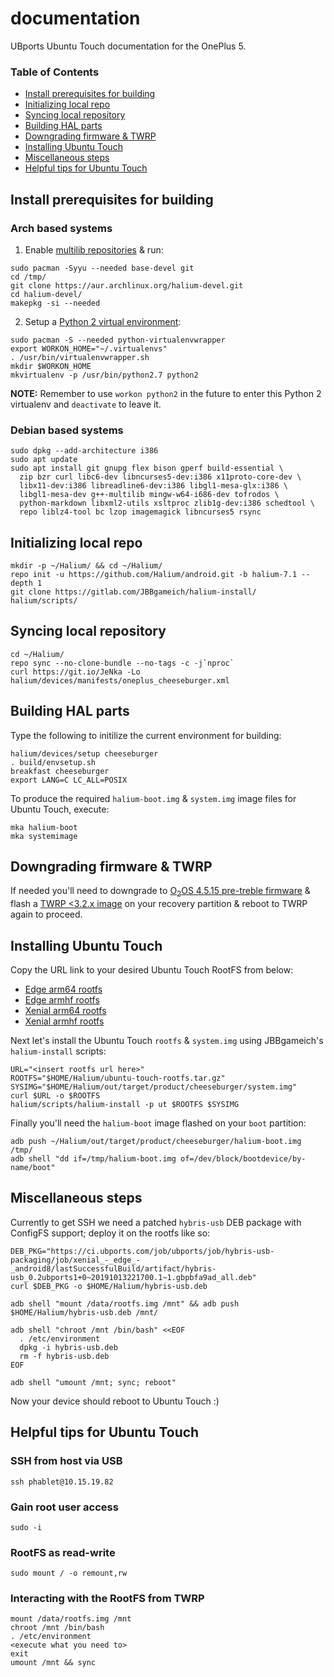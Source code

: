 # documentation
UBports Ubuntu Touch documentation for the OnePlus 5.

### Table of Contents
* [Install prerequisites for building](#install-prerequisites-for-building)
* [Initializing local repo](#initializing-local-repo)
* [Syncing local repository](#syncing-local-repository)
* [Building HAL parts](#building-hal-parts)
* [Downgrading firmware & TWRP](#downgrading-firmware-twrp)
* [Installing Ubuntu Touch](#installing-ubuntu-touch)
* [Miscellaneous steps](#miscellaneous-steps)
* [Helpful tips for Ubuntu Touch](#helpful-tips-for-ubuntu-touch)

## Install prerequisites for building

### Arch based systems
1. Enable [multilib repositories](https://wiki.archlinux.org/index.php/Official_repositories#multilib) & run:
```
sudo pacman -Syyu --needed base-devel git
cd /tmp/
git clone https://aur.archlinux.org/halium-devel.git
cd halium-devel/
makepkg -si --needed
```
2. Setup a [Python 2 virtual environment](https://wiki.archlinux.org/index.php/Python/Virtual_environment#virtualenvwrapper):
```
sudo pacman -S --needed python-virtualenvwrapper
export WORKON_HOME="~/.virtualenvs"
. /usr/bin/virtualenvwrapper.sh
mkdir $WORKON_HOME
mkvirtualenv -p /usr/bin/python2.7 python2
```
**NOTE:** Remember to use `workon python2` in the future to enter this Python 2 virtualenv and `deactivate` to leave it.

### Debian based systems
```
sudo dpkg --add-architecture i386
sudo apt update
sudo apt install git gnupg flex bison gperf build-essential \
  zip bzr curl libc6-dev libncurses5-dev:i386 x11proto-core-dev \
  libx11-dev:i386 libreadline6-dev:i386 libgl1-mesa-glx:i386 \
  libgl1-mesa-dev g++-multilib mingw-w64-i686-dev tofrodos \
  python-markdown libxml2-utils xsltproc zlib1g-dev:i386 schedtool \
  repo liblz4-tool bc lzop imagemagick libncurses5 rsync
```

## Initializing local repo
```
mkdir -p ~/Halium/ && cd ~/Halium/
repo init -u https://github.com/Halium/android.git -b halium-7.1 --depth 1
git clone https://gitlab.com/JBBgameich/halium-install/ halium/scripts/
```

## Syncing local repository
```
cd ~/Halium/
repo sync --no-clone-bundle --no-tags -c -j`nproc`
curl https://git.io/JeNka -Lo halium/devices/manifests/oneplus_cheeseburger.xml
```

## Building HAL parts
Type the following to initilize the current environment for building:
```
halium/devices/setup cheeseburger
. build/envsetup.sh
breakfast cheeseburger
export LANG=C LC_ALL=POSIX
```
To produce the required `halium-boot.img` & `system.img` image files for Ubuntu Touch, execute:
```
mka halium-boot
mka systemimage
```

## Downgrading firmware & TWRP<a name="downgrading-firmware-twrp"></a>
If needed you'll need to downgrade to [O<sub>2</sub>OS 4.5.15 pre-treble firmware](http://download940.mediafire.com/eqz30j0gbc0g/df2wbe8ix0xfiw9/OnePlus+5+OxygenOS+4.5.15+Firmware+%2B+Radio.zip) & flash a [TWRP <3.2.x image](https://forum.xda-developers.com/devdb/project/dl/?id=27442&task=get) on your recovery partition & reboot to TWRP again to proceed.

## Installing Ubuntu Touch
Copy the URL link to your desired Ubuntu Touch RootFS from below:
* [Edge arm64 rootfs](https://ci.ubports.com/job/xenial-hybris-edge-rootfs-arm64/lastSuccessfulBuild/artifact/out/ubuntu-touch-hybris-xenial-edge-arm64-rootfs.tar.gz)
* [Edge armhf rootfs](https://ci.ubports.com/job/xenial-hybris-edge-rootfs-armhf/lastSuccessfulBuild/artifact/out/ubuntu-touch-hybris-xenial-edge-armhf-rootfs.tar.gz)
* [Xenial arm64 rootfs](https://ci.ubports.com/job/xenial-rootfs-arm64/lastSuccessfulBuild/artifact/out/ubports-touch.rootfs-xenial-arm64.tar.gz)
* [Xenial armhf rootfs](https://ci.ubports.com/job/xenial-rootfs-armhf/lastSuccessfulBuild/artifact/out/ubports-touch.rootfs-xenial-armhf.tar.gz)

Next let's install the Ubuntu Touch `rootfs` & `system.img` using JBBgameich's `halium-install` scripts:
```
URL="<insert rootfs url here>"
ROOTFS="$HOME/Halium/ubuntu-touch-rootfs.tar.gz"
SYSIMG="$HOME/Halium/out/target/product/cheeseburger/system.img"
curl $URL -o $ROOTFS
halium/scripts/halium-install -p ut $ROOTFS $SYSIMG
```
Finally you'll need the `halium-boot` image flashed on your `boot` partition:
```
adb push ~/Halium/out/target/product/cheeseburger/halium-boot.img /tmp/
adb shell "dd if=/tmp/halium-boot.img of=/dev/block/bootdevice/by-name/boot"
```

## Miscellaneous steps
Currently to get SSH we need a patched `hybris-usb` DEB package with ConfigFS support; deploy it on the rootfs like so:
```
DEB_PKG="https://ci.ubports.com/job/ubports/job/hybris-usb-packaging/job/xenial_-_edge_-_android8/lastSuccessfulBuild/artifact/hybris-usb_0.2ubports1+0~20191013221700.1~1.gbpbfa9ad_all.deb"
curl $DEB_PKG -o $HOME/Halium/hybris-usb.deb

adb shell "mount /data/rootfs.img /mnt" && adb push $HOME/Halium/hybris-usb.deb /mnt/

adb shell "chroot /mnt /bin/bash" <<EOF
  . /etc/environment
  dpkg -i hybris-usb.deb
  rm -f hybris-usb.deb
EOF

adb shell "umount /mnt; sync; reboot"
```
Now your device should reboot to Ubuntu Touch :)

## Helpful tips for Ubuntu Touch

### SSH from host via USB
```
ssh phablet@10.15.19.82
```

### Gain root user access
```
sudo -i
```

### RootFS as read-write
```
sudo mount / -o remount,rw
```

### Interacting with the RootFS from TWRP
```
mount /data/rootfs.img /mnt
chroot /mnt /bin/bash
. /etc/environment
<execute what you need to>
exit
umount /mnt && sync
```
